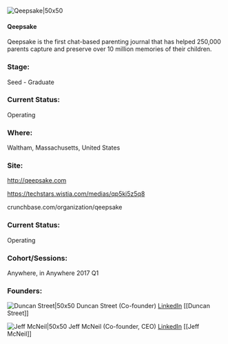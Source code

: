 

![Qeepsake|50x50](https://apimg.techstars.com/connect/images/image_files/5887a36f9c66a9741b000006/original/logo-purple-on-white-sq-xlg.png)

#### Qeepsake
Qeepsake is the first chat-based parenting journal that has helped 250,000 parents capture and preserve over 10 million memories of their children.

### Stage: 
Seed - Graduate 

### Current Status: 
Operating

### Where:
Waltham, Massachusetts, United States

### Site:
http://qeepsake.com

https://techstars.wistia.com/medias/qp5ki5z5q8

crunchbase.com/organization/qeepsake

### Current Status: 
Operating

### Cohort/Sessions: 
Anywhere, in Anywhere 2017 Q1

### Founders: 

![Duncan Street|50x50](https://apimg.techstars.com/connect/images/image_files/62fec7527ebc2d000820108b/original/Screen_Shot_2019-09-27_at_2.25.14_PM.png) Duncan Street (Co-founder) [LinkedIn](https://linkedin.com/in/duncanstreet) [[Duncan Street]]

![Jeff McNeil|50x50](https://apimg.techstars.com/connect/images/image_files/5967bb239c66a97322000029/original/McNeil_-_Jeff_300x300_%281%29.png) Jeff McNeil (Co-founder, CEO) [LinkedIn](https://linkedin.com/in/jeffmcneil) [[Jeff McNeil]]



